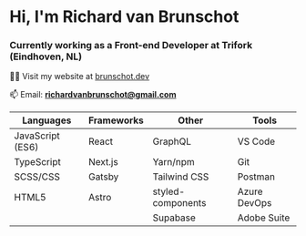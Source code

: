 <h1>Hi, I'm Richard van Brunschot</h1>
<h3>Currently working as a Front-end Developer at Trifork (Eindhoven, NL)</h3>

👨‍💻 Visit my website at [brunschot.dev](https://brunschot.dev)

📫 Email: **richardvanbrunschot@gmail.com**

<table>
  <thead>
    <tr>
      <th>Languages</th>
      <th>Frameworks</th>
      <th>Other</th>
      <th>Tools</th>
    </tr>
  </thead>
  <tbody>
    <tr>
      <td>JavaScript (ES6)</td>
      <td>React</td>
      <td>GraphQL</td>
      <td>VS Code</td>
    </tr>
    <tr>
      <td>TypeScript</td>
      <td>Next.js</td>
      <td>Yarn/npm</td>
      <td>Git</td>
    </tr>
    <tr>
      <td>SCSS/CSS</td>
      <td>Gatsby</td>
      <td>Tailwind CSS</td>
      <td>Postman</td>
    </tr>
    <tr>
      <td>HTML5</td>
      <td>Astro</td>
      <td>styled-components</td>
      <td>Azure DevOps</td>
    </tr>
      <tr>
      <td></td>
      <td></td>
      <td>Supabase</td>
      <td>Adobe Suite</td>
    </tr>
  </tbody>
</table>
